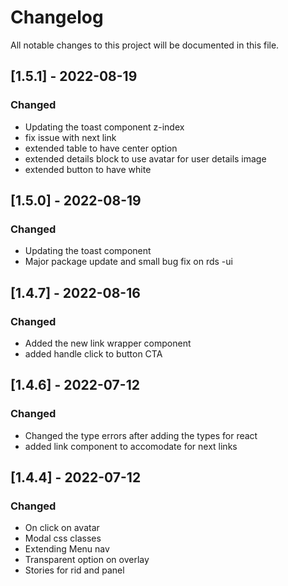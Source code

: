 # Changelog

All notable changes to this project will be documented in this file.

## [1.5.1] - 2022-08-19

### Changed

-   Updating the toast component z-index
-   fix issue with next link
-   extended table to have center option
-   extended details block to use avatar for user details image
-   extended button to have white

## [1.5.0] - 2022-08-19

### Changed

-   Updating the toast component
-   Major package update and small bug fix on rds -ui

## [1.4.7] - 2022-08-16

### Changed

-   Added the new link wrapper component
-   added handle click to button CTA

## [1.4.6] - 2022-07-12

### Changed

-   Changed the type errors after adding the types for react
-   added link component to accomodate for next links

## [1.4.4] - 2022-07-12

### Changed

-   On click on avatar
-   Modal css classes
-   Extending Menu nav
-   Transparent option on overlay
-   Stories for rid and panel
